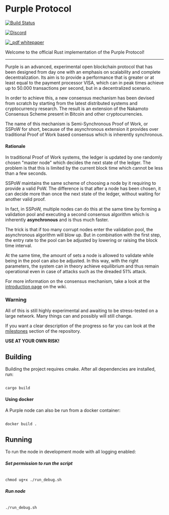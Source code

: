 
# Purple Protocol

[![Build Status](https://travis-ci.org/purpleprotocol/purple.svg?branch=master)](https://travis-ci.org/purpleprotocol/purple-rs)

[![Discord](https://img.shields.io/discord/435827644915777536.svg)](https://discord.gg/UCYWSsd)

[![_pdf whitepaper](https://img.shields.io/badge/_pdf-whitepaper-blue.svg)](https://purpleprotocol.org/whitepaper/)

  

Welcome to the official Rust implementation of the Purple Protocol!

---
Purple is an advanced, experimental open blockchain protocol that has been designed from day one with an emphasis on scalability and complete decentralization. Its aim is to provide a performance that is greater or at least equal to the payment processor VISA, which can in peak times achieve up to 50.000 transactions per second, but in a decentralized scenario.

In order to achieve this, a new consensus mechanism has been devised from scratch by starting from the latest distributed systems and cryptocurrency research.  The result is an extension of the Nakamoto Consensus Scheme present in Bitcoin and other cryptocurrencies.

The name of this mechanism is Semi-Synchronous Proof of Work, or SSPoW for short, because of the asynchronous extension it provides over traditional Proof of Work based consensus which is inherently synchronous.

#### Rationale
In traditional Proof of Work systems, the ledger is updated by one randomly chosen "master node" which decides the next state of the ledger. The problem is that this is limited by the current block time which cannot be less than a few seconds.

SSPoW maintains the same scheme of choosing a node by it requiring to provide a valid PoW. The difference is that after a node has been chosen, it can decide more than once the next state of the ledger, without waiting for another valid proof.

In fact, in SSPoW, multiple nodes can do this at the same time by forming a validation pool and executing a second consensus algorithm which is inherently **asynchronous** and is thus much faster.

The trick is that if too many corrupt nodes enter the validation pool, the asynchronous algorithm will blow up. But in combination with the first step, the entry rate to the pool can be adjusted by lowering or raising the block time interval.

At the same time, the amount of sets a node is allowed to validate while being in the pool can also be adjusted. In this way, with the right parameters, the system can in theory achieve equilibrium and thus remain operational even in case of attacks such as the dreaded 51% attack.   

For more information on the consensus mechanism, take a look at the [introduction page](https://github.com/purpleprotocol/wiki/wiki/Consensus-Introduction) on the wiki. 
  
### Warning 
All of this is still highly experimental and awaiting to be stress-tested on a large network. Many things can and possibly will still change.

If you want a clear description of the progress so far you can look at the [milestones](https://github.com/purpleprotocol/purple/milestones) section of the repository.

**USE AT YOUR OWN RISK!**
  

## Building

Building the project requires cmake. After all dependencies are installed, run:

  

```

cargo build

```

  

#### Using docker

A Purple node can also be run from a docker container:

  

```

docker build .

```

  

## Running

To run the node in development mode with all logging enabled:

  

##### Set permission to run the script

```

chmod ug+x ./run_debug.sh

```

  

##### Run node

```

./run_debug.sh

```